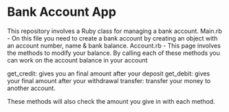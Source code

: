 <h1>Bank Account App </h1>

This repository involves a Ruby class for managing a bank account. Main.rb - On this file you need to create a bank account by creating an object with an account number, name & bank balance. Account.rb - This page involves the methods to modify your balance. By calling each of these methods you can work on the account balance in your account

get_credit: gives you an final amount after your deposit get_debit: gives your final amount after your withdrawal transfer: transfer your money to another account.

These methods will also check the amount you give in with each method.
